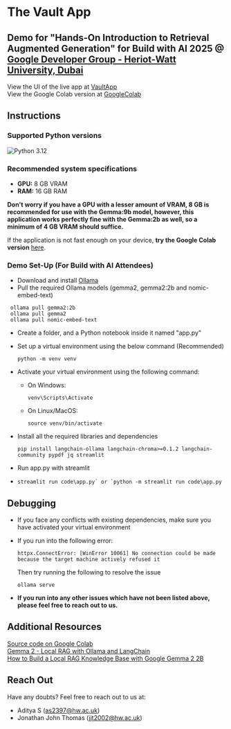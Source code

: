 # The Vault App
## Demo for "Hands-On Introduction to Retrieval Augmented Generation" for Build with AI 2025 @ [Google Developer Group - Heriot-Watt University, Dubai](https://gdg.community.dev/events/details/google-gdg-on-campus-heriot-watt-university-dubai-dubai-united-arab-emirates-presents-build-with-ai-a-hands-on-introduction-to-retrieval-augmented-generation-rag/)

View the UI of the live app at [VaultApp](https://vaultapp.streamlit.app) <br>
View the Google Colab version at [GoogleColab](https://colab.research.google.com/drive/1Hqru_V6wlqE686eDngfkK_9dAZHkMrIt?usp=sharing)

## Instructions

### Supported Python versions

![Python 3.12](https://github.com/jonathanjthomas/GDG-RAG-Demo/actions/workflows/python-3.12.yml/badge.svg)

### Recommended system specifications

- **GPU:** 8 GB VRAM
- **RAM:** 16 GB RAM

**Don't worry if you have a GPU with a lesser amount of VRAM, 8 GB is recommended for use with the Gemma:9b model, however, this application works perfectly fine with the Gemma:2b as well, so a minimum of 4 GB VRAM should suffice.**

If the application is not fast enough on your device, **try the Google Colab version** [here](https://colab.research.google.com/drive/1Hqru_V6wlqE686eDngfkK_9dAZHkMrIt?usp=sharing).

### Demo Set-Up (For Build with AI Attendees)
- Download and install [Ollama](https://ollama.com/download)
- Pull the required Ollama models (gemma2, gemma2:2b and nomic-embed-text)
  
 ```shell
  ollama pull gemma2:2b
  ollama pull gemma2
  ollama pull nomic-embed-text
  ```

- Create a folder, and a Python notebook inside it named "app.py"
- Set up a virtual environment using the below command (Recommended)

  ```shell
  python -m venv venv
  ```

- Activate your virtual environment using the following command:

  - On Windows:
    ```shell
    venv\Scripts\Activate
    ```
  - On Linux/MacOS:
    ```shell
    source venv/bin/activate
    ```

- Install all the required libraries and dependencies

  ```shell
  pip install langchain-ollama langchain-chroma>=0.1.2 langchain-community pypdf jq streamlit
  ```
  
- Run app.py with streamlit
- 
  ```shell
  streamlit run code\app.py` or `python -m streamlit run code\app.py
  ```

## Debugging

- If you face any conflicts with existing dependencies, make sure you have activated your virtual environment

- If you run into the following error:
  ```shell
  httpx.ConnectError: [WinError 10061] No connection could be made because the target machine actively refused it
  ```
  Then try running the following to resolve the issue
  ```shell
  ollama serve
  ```
- **If you run into any other issues which have not been listed above, please feel free to reach out to us.**

## Additional Resources

[Source code on Google Colab](https://colab.research.google.com/drive/1Hqru_V6wlqE686eDngfkK_9dAZHkMrIt?usp=sharing) <br>
[Gemma 2 - Local RAG with Ollama and LangChain](https://www.youtube.com/watch?v=daZOrbMs61I&t=8s) <br>
[How to Build a Local RAG Knowledge Base with Google Gemma 2 2B](https://sebastian-petrus.medium.com/building-a-local-rag-knowledge-base-with-google-gemma-2-2b-5823cdfe884d) <br>

## Reach Out

Have any doubts? Feel free to reach out to us at:

- Aditya S (as2397@hw.ac.uk)
- Jonathan John Thomas (jjt2002@hw.ac.uk)
